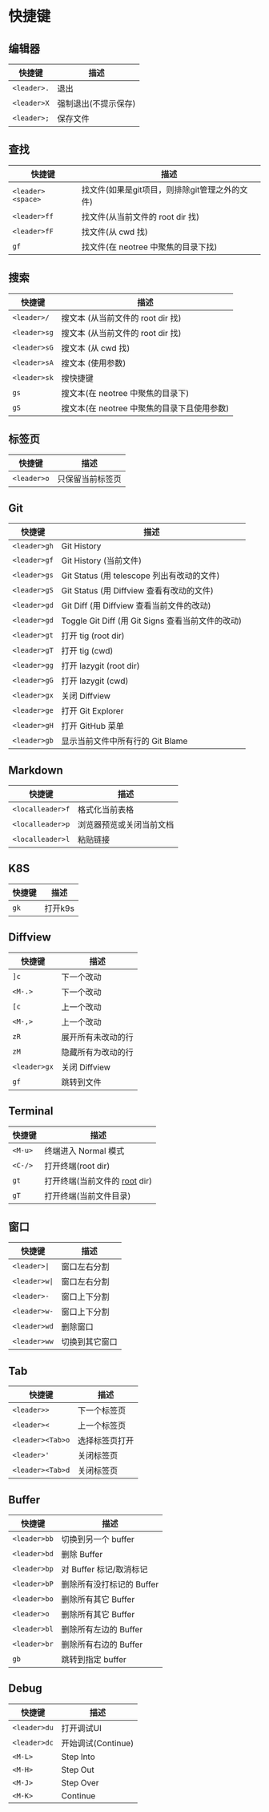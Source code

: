 # 快捷键

## 编辑器

| 快捷键      | 描述                 | 
| ----------- | -------------------- | 
| `<leader>.` | 退出                 |
| `<leader>X` | 强制退出(不提示保存) |
| `<leader>;` | 保存文件             |

## 查找

| 快捷键            | 描述                                           | 
| ----------------- | ---------------------------------------------- | 
| `<leader><space>` | 找文件(如果是git项目，则排除git管理之外的文件) |
| `<leader>ff`      | 找文件(从当前文件的 root dir 找)               |
| `<leader>fF`      | 找文件(从 cwd 找)                              |
| `gf`              | 找文件(在 neotree 中聚焦的目录下找) |

## 搜索

| 快捷键       | 描述                                        | 
| ------------ | ------------------------------------------- | 
| `<leader>/`  | 搜文本 (从当前文件的 root dir 找)           |
| `<leader>sg` | 搜文本 (从当前文件的 root dir 找)           |
| `<leader>sG` | 搜文本 (从 cwd 找)                          |
| `<leader>sA` | 搜文本 (使用参数)                           |
| `<leader>sk` | 搜快捷键                                    |
| `gs`         | 搜文本(在 neotree 中聚焦的目录下)           |
| `gS`         | 搜文本(在 neotree 中聚焦的目录下且使用参数) |

## 标签页

| 快捷键      | 描述             | 
| ----------- | ---------------- | 
| `<leader>o` | 只保留当前标签页 |

## Git

| 快捷键       | 描述                                              | 
| ------------ | ------------------------------------------------- | 
| `<leader>gh` | Git History                                       |
| `<leader>gf` | Git History (当前文件)                            |
| `<leader>gs` | Git Status (用 telescope 列出有改动的文件)        |
| `<leader>gS` | Git Status (用 Diffview 查看有改动的文件)         |
| `<leader>gd` | Git Diff (用 Diffview 查看当前文件的改动)         |
| `<leader>gd` | Toggle Git Diff (用 Git Signs 查看当前文件的改动) |
| `<leader>gt` | 打开 tig (root dir)                               |
| `<leader>gT` | 打开 tig (cwd)                                    |
| `<leader>gg` | 打开 lazygit (root dir)                           |
| `<leader>gG` | 打开 lazygit (cwd)                                |
| `<leader>gx` | 关闭 Diffview                                     |
| `<leader>ge` | 打开 Git Explorer                                 |
| `<leader>gH` | 打开 GitHub 菜单                                  |
| `<leader>gb` | 显示当前文件中所有行的 Git Blame                  |

## Markdown

| 快捷键           | 描述                     | 
| ---------------- | ------------------------ | 
| `<localleader>f` | 格式化当前表格           |
| `<localleader>p` | 浏览器预览或关闭当前文档 |
| `<localleader>l` | 粘贴链接                 |

## K8S

| 快捷键 | 描述    | 
| ------ | ------- | 
| `gk`   | 打开k9s |

## Diffview

| 快捷键       | 描述               | 
| ------------ | ------------------ | 
| `]c`         | 下一个改动         |
| `<M-.>`      | 下一个改动         |
| `[c`         | 上一个改动         |
| `<M-,>`      | 上一个改动         |
| `zR`         | 展开所有未改动的行 |
| `zM`         | 隐藏所有为改动的行 |
| `<leader>gx` | 关闭 Diffview      |
| `gf`         | 跳转到文件         |

## Terminal

| 快捷键  |  描述                         |
| ------- | ----------------------------- |
| `<M-u>` | 终端进入 Normal 模式          |
| `<C-/>` | 打开终端(root dir)            |
| `gt`    | 打开终端(当前文件的 [root](2023-11-17_root.md) dir) |
| `gT`    | 打开终端(当前文件目录)        |

## 窗口

| 快捷键        | 描述           |
| ------------- | -------------- |
| `<leader>\|`  | 窗口左右分割   |
| `<leader>w\|` | 窗口左右分割   |
| `<leader>-`   | 窗口上下分割   |
| `<leader>w-`  | 窗口上下分割   |
| `<leader>wd`  | 删除窗口       |
| `<leader>ww`  | 切换到其它窗口 |

## Tab

| 快捷键           | 描述           |
| ---------------- | -------------- |
| `<leader>>`      | 下一个标签页   |
| `<leader><`      | 上一个标签页   |
| `<leader><Tab>o` | 选择标签页打开 |
| `<leader>'`      | 关闭标签页     |
| `<leader><Tab>d` | 关闭标签页     |

## Buffer

| 快捷键       | 描述                      |
| ------------ | ------------------------- |
| `<leader>bb` | 切换到另一个 buffer       |
| `<leader>bd` | 删除 Buffer               |
| `<leader>bp` | 对 Buffer 标记/取消标记   |
| `<leader>bP` | 删除所有没打标记的 Buffer |
| `<leader>bo` | 删除所有其它 Buffer       |
| `<leader>o`  | 删除所有其它 Buffer       |
| `<leader>bl` | 删除所有左边的 Buffer     |
| `<leader>br` | 删除所有右边的 Buffer     |
| `gb`         | 跳转到指定 buffer         |

## Debug

| 快捷键       | 描述               |
| ------------ | ------------------ |
| `<leader>du` | 打开调试UI         |
| `<leader>dc` | 开始调试(Continue) |
| `<M-L>`      | Step Into          |
| `<M-H>`      | Step Out           |
| `<M-J>`      | Step Over          |
| `<M-K>`      | Continue           |
